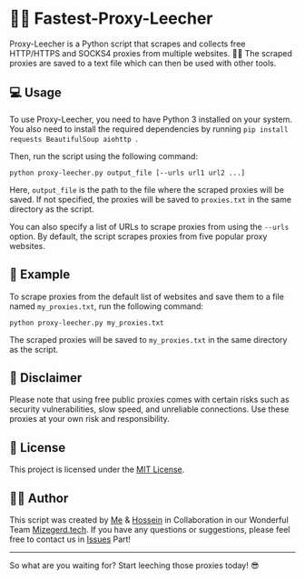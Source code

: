 # 🔎🌐 Fastest-Proxy-Leecher

Proxy-Leecher is a Python script that scrapes and collects free HTTP/HTTPS and SOCKS4 proxies from multiple websites. 🕵️‍♂️ The scraped proxies are saved to a text file which can then be used with other tools.

## 💻 Usage
To use Proxy-Leecher, you need to have Python 3 installed on your system. You also need to install the required dependencies by running `pip install requests BeautifulSoup aiohttp `.

Then, run the script using the following command:

	python proxy-leecher.py output_file [--urls url1 url2 ...] 

Here, `output_file` is the path to the file where the scraped proxies will be saved. If not specified, the proxies will be saved to `proxies.txt` in the same directory as the script.

You can also specify a list of URLs to scrape proxies from using the `--urls` option. By default, the script scrapes proxies from five popular proxy websites.

## 📝 Example
To scrape proxies from the default list of websites and save them to a file named `my_proxies.txt`, run the following command:

	python proxy-leecher.py my_proxies.txt 

The scraped proxies will be saved to `my_proxies.txt` in the same directory as the script.

## 🤝 Disclaimer
Please note that using free public proxies comes with certain risks such as security vulnerabilities, slow speed, and unreliable connections. Use these proxies at your own risk and responsibility.

## 📄 License
This project is licensed under the [MIT License](https://github.com/Bardiafa/Proxy-Leecher/blob/main/LICENSE).

## 👨‍💻 Author

This script was created by [Me](https://github.com/Bardiafa) & [Hossein](https://github.com/hossein-mohseni) in Collaboration in our Wonderful Team [Mizegerd.tech](https://github.com/mizegerd-tech). If you have any questions or suggestions, please feel free to contact us in [Issues](https://github.com/Bardiafa/Proxy-Checker/issues) Part!

-------

So what are you waiting for? Start leeching those proxies today! 😎
